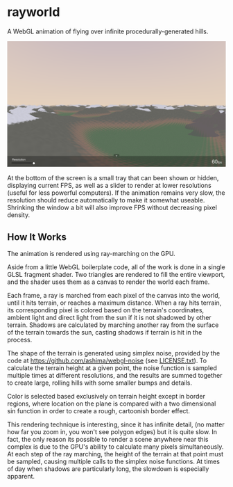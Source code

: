 rayworld
========

A WebGL animation of flying over infinite procedurally-generated hills.

![](screenshot.png)

At the bottom of the screen is a small tray that can been shown or hidden, displaying
current FPS, as well as a slider to render at lower resolutions (useful for less
powerful computers). If the animation remains very slow, the resolution should reduce
automatically to make it somewhat useable. Shrinking the window a bit will also
improve FPS without decreasing pixel density.

How It Works
------------
The animation is rendered using ray-marching on the GPU.

Aside from a little WebGL boilerplate code, all of the work is done in a single
GLSL fragment shader. Two triangles are rendered to fill the entire viewport,
and the shader uses them as a canvas to render the world each frame.

Each frame, a ray is marched from each pixel of the canvas into the world, until
it hits terrain, or reaches a maximum distance. When a ray hits terrain, its
corresponding pixel is colored based on the terrain's coordinates, ambient light
and direct light from the sun if it is not shadowed by other terrain. Shadows
are calculated by marching another ray from the surface of the terrain towards
the sun, casting shadows if terrain is hit in the process.

The shape of the terrain is generated using simplex noise, provided by the code at
https://github.com/ashima/webgl-noise (see [LICENSE.txt](LICENSE.txt)). To calculate
the terrain height at a given point, the noise function is sampled multiple times at
different resolutions, and the results are summed together to create large, rolling
hills with some smaller bumps and details.

Color is selected based exclusively on terrain height except in border regions,
where location on the plane is compared with a two dimensional sin function in order
to create a rough, cartoonish border effect.

This rendering technique is interesting, since it has infinite detail, (no matter
how far you zoom in, you won't see polygon edges) but it is quite slow. In fact,
the only reason its possible to render a scene anywhere near this complex is due
to the GPU's ability to calculate many pixels simultaneously. At each step of
the ray marching, the height of the terrain at that point must be sampled, causing
multiple calls to the simplex noise functions. At times of day when shadows are
particularly long, the slowdown is especially apparent.
